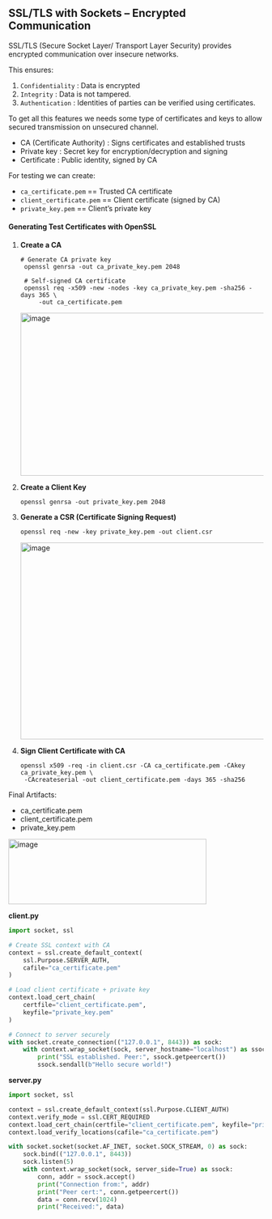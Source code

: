 ## SSL/TLS with Sockets – Encrypted Communication
SSL/TLS (Secure Socket Layer/ Transport Layer Security) provides encrypted communication over insecure networks.

This ensures:
1. `Confidentiality` : Data is encrypted
2. `Integrity` : Data is not tampered.
3. `Authentication` : Identities of parties can be verified using certificates.

To get all this features we needs some type of certificates and keys to allow
secured transmission on unsecured channel.
- CA (Certificate Authority) : Signs certificates and established trusts
- Private key : Secret key for encryption/decryption and signing
- Certificate : Public identity, signed by CA

For testing we can create:
- `ca_certificate.pem` == Trusted CA certificate
- `client_certificate.pem` == Client certificate (signed by CA)
- `private_key.pem` == Client’s private key

#### Generating Test Certificates with OpenSSL
1. **Create a CA**
   ```shell
   # Generate CA private key
    openssl genrsa -out ca_private_key.pem 2048
    
    # Self-signed CA certificate
    openssl req -x509 -new -nodes -key ca_private_key.pem -sha256 -days 365 \
        -out ca_certificate.pem
   ```
   <img width="809" height="322" alt="image" src="https://github.com/user-attachments/assets/a7a6826e-9e19-4d99-a63c-6440f7301c47" />

2. **Create a Client Key**
   ```shell
   openssl genrsa -out private_key.pem 2048
   ```
3. **Generate a CSR (Certificate Signing Request)**
   ```shell
   openssl req -new -key private_key.pem -out client.csr
   ```
   <img width="738" height="389" alt="image" src="https://github.com/user-attachments/assets/cdd71c6a-e4f4-4650-86e4-d795efa93640" />

4. **Sign Client Certificate with CA**
   ```shell
   openssl x509 -req -in client.csr -CA ca_certificate.pem -CAkey ca_private_key.pem \
    -CAcreateserial -out client_certificate.pem -days 365 -sha256
   ```

Final Artifacts:
- ca_certificate.pem
- client_certificate.pem
- private_key.pem
<img width="391" height="129" alt="image" src="https://github.com/user-attachments/assets/b2cdd09e-b3ad-4b50-95f7-716c65cfa69c" />

**client.py**
```python
import socket, ssl

# Create SSL context with CA
context = ssl.create_default_context(
    ssl.Purpose.SERVER_AUTH,
    cafile="ca_certificate.pem"
)

# Load client certificate + private key
context.load_cert_chain(
    certfile="client_certificate.pem",
    keyfile="private_key.pem"
)

# Connect to server securely
with socket.create_connection(("127.0.0.1", 8443)) as sock:
    with context.wrap_socket(sock, server_hostname="localhost") as ssock:
        print("SSL established. Peer:", ssock.getpeercert())
        ssock.sendall(b"Hello secure world!")
```

**server.py**
```python
import socket, ssl

context = ssl.create_default_context(ssl.Purpose.CLIENT_AUTH)
context.verify_mode = ssl.CERT_REQUIRED
context.load_cert_chain(certfile="client_certificate.pem", keyfile="private_key.pem")
context.load_verify_locations(cafile="ca_certificate.pem")

with socket.socket(socket.AF_INET, socket.SOCK_STREAM, 0) as sock:
    sock.bind(("127.0.0.1", 8443))
    sock.listen(5)
    with context.wrap_socket(sock, server_side=True) as ssock:
        conn, addr = ssock.accept()
        print("Connection from:", addr)
        print("Peer cert:", conn.getpeercert())
        data = conn.recv(1024)
        print("Received:", data)
```

